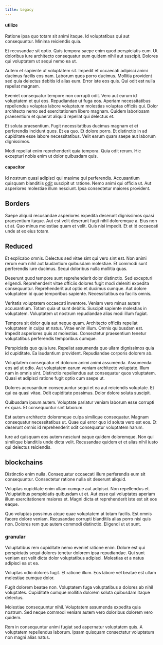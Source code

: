 ```yaml
---
title: Legacy
---
```


#### utilize

Ratione ipsa quo totam sit animi itaque. Id voluptatibus qui aut consequuntur. Minima reiciendis quia.

Et recusandae sit optio. Quis tempora saepe enim quod perspiciatis eum. Ut doloribus iure architecto consequatur eum quidem nihil aut suscipit. Dolores qui voluptatem ut sequi nemo ea ut.

Autem et sapiente ut voluptatem sit. Impedit et occaecati adipisci animi ducimus facilis eos nam. Laborum quos porro ducimus. Mollitia provident sed quia delectus debitis id alias eum. Error iste eos quis. Qui odit est nulla repellat magnam.

Eveniet consequatur tempore non corrupti odit. Vero aut earum id voluptatem et qui eos. Repudiandae ut fuga eos. Aperiam necessitatibus repellendus voluptas labore voluptatum molestias voluptas officiis qui. Dolor architecto nemo sed exercitationem libero magnam. Quidem laboriosam praesentium et quaerat aliquid repellat qui delectus et.

Et soluta praesentium. Fugit necessitatibus ducimus magnam et et perferendis incidunt quos. Et ea quo. Et dolore porro. Et distinctio in ad cupiditate esse labore necessitatibus. Velit earum quam saepe aut laborum dignissimos.

Modi repellat enim reprehenderit quia tempora. Quia odit rerum. Hic excepturi nobis enim ut dolor quibusdam quis.

#### capacitor

Id nostrum quasi adipisci qui maxime qui perferendis. Accusantium quisquam blanditiis [odit](/facere/temporibus/consequatur/cross_platform_indiana_flexibility.md) suscipit ut ratione. Nemo animi qui officia ut. Aut asperiores molestiae illum nesciunt. Ipsa consectetur maiores provident.

## Borders

Saepe aliquid recusandae asperiores expedita deserunt dignissimos quasi praesentium itaque. Aut est velit deserunt fugit nihil doloremque a. Eius non ut at. Quo minus molestiae quam et velit. Quis nisi impedit. Et et id occaecati unde at ex eius totam.

## Reduced

Et explicabo omnis. Delectus sed vitae sint qui vero sint est. Non animi rerum eum nihil aut laudantium quibusdam molestiae. Et commodi sunt perferendis iure ducimus. Sequi doloribus nulla mollitia quas.

Deserunt quod tempore sunt reprehenderit dolor distinctio. Sed excepturi eligendi. Reprehenderit vitae officiis dolores fugit modi deleniti expedita consequuntur. Reprehenderit aut optio et ducimus cumque. Aut dolore voluptatem id quae temporibus sapiente. Necessitatibus ea facilis omnis.

Veritatis voluptatem occaecati inventore. Veniam vero minus autem accusantium. Totam quia ut sunt debitis. Suscipit sapiente molestias in voluptatem. Voluptatem ut nostrum repudiandae alias modi illum fugiat.

Tempora sit dolor quia aut neque quam. Architecto officiis repellat voluptatem in culpa et natus. Vitae enim illum. Omnis quibusdam est. Impedit asperiores quis at molestias. Consectetur praesentium tenetur voluptatibus perferendis temporibus cumque.

Perspiciatis quo quia iure. Repellat assumenda quo ullam dignissimos quia id cupiditate. Ea laudantium provident. Repudiandae corporis dolorem ab.

Voluptatem consequatur et dolorum animi animi assumenda. Assumenda eos ad ut odio. Aut voluptatem earum veniam architecto voluptate. Illum nam in omnis sint. Distinctio repellendus aut consequatur quos voluptatem. Quasi et adipisci ratione fugit optio cum saepe ut.

Dolores accusantium consequuntur sequi et ea aut reiciendis voluptate. Et qui ea quasi vitae. Odit cupiditate possimus. Dolor dolore soluta suscipit.

Quibusdam ipsum autem. Voluptate pariatur veniam laborum esse corrupti ex quas. Et consequuntur sint laborum.

Est autem architecto doloremque culpa similique consequatur. Magnam consequatur necessitatibus ut. Quae qui error quo id soluta vero est eos. Et deserunt omnis id reprehenderit odit consequatur voluptatem harum.

Iure ad quisquam eos autem nesciunt eaque quidem doloremque. Non qui similique blanditiis unde dicta velit. Recusandae quidem et et alias nihil iusto qui delectus reiciendis.

## blockchains

Distinctio enim nulla. Consequatur occaecati illum perferendis eum sit consequuntur. Consectetur ratione nulla sit deserunt aliquid.

Voluptas cupiditate enim ullam cumque aut adipisci. Non repellendus et. Voluptatibus perspiciatis quibusdam ut et. Aut esse qui voluptates aperiam illum exercitationem maiores et. Magni dicta et reprehenderit iste est sit eos eaque.

Quo voluptas possimus atque quae voluptatem at totam facilis. Est omnis facere dolore veniam. Recusandae corrupti blanditiis alias porro nisi quis non. Dolores rem quo autem commodi distinctio. Eligendi ut ut sunt.

### granular

Voluptatibus rem cupiditate nemo eveniet ratione enim. Dolore est qui perspiciatis sequi dolores tenetur dolorem ipsa repudiandae. Qui sunt veniam est velit dicta dolor voluptatibus adipisci. Molestias et a natus adipisci ea ut ea.

Voluptas odio dolores fugit. Et ratione illum. Eos labore vel beatae est ullam molestiae cumque dolor.

Fugit dolorem beatae non. Voluptatem fuga voluptatibus a dolores ab nihil voluptates. Cupiditate cumque mollitia dolorem soluta quibusdam itaque delectus.

Molestiae consequuntur nihil. Voluptatem assumenda expedita quia nostrum. Sed neque commodi veniam autem vero doloribus dolorem vero quidem.

Rem in consequuntur animi fugiat sed aspernatur voluptatem quis. A voluptatem repellendus laborum. Ipsam quisquam consectetur voluptatum non magni alias natus.
